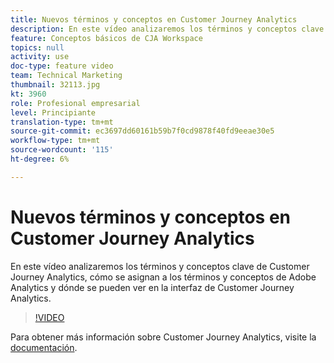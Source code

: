 ```yaml
---
title: Nuevos términos y conceptos en Customer Journey Analytics
description: En este vídeo analizaremos los términos y conceptos clave de Adobe Customer Journey Analytics, cómo se asignan a los términos y conceptos de Adobe Analytics y dónde se pueden ver en la interfaz de Customer Journey Analytics.
feature: Conceptos básicos de CJA Workspace
topics: null
activity: use
doc-type: feature video
team: Technical Marketing
thumbnail: 32113.jpg
kt: 3960
role: Profesional empresarial
level: Principiante
translation-type: tm+mt
source-git-commit: ec3697dd60161b59b7f0cd9878f40fd9eeae30e5
workflow-type: tm+mt
source-wordcount: '115'
ht-degree: 6%

---
```



# Nuevos términos y conceptos en Customer Journey Analytics

En este vídeo analizaremos los términos y conceptos clave de Customer Journey Analytics, cómo se asignan a los términos y conceptos de Adobe Analytics y dónde se pueden ver en la interfaz de Customer Journey Analytics.

>[!VIDEO](https://video.tv.adobe.com/v/32113/?quality=12)

Para obtener más información sobre Customer Journey Analytics, visite la [documentación](https://docs.adobe.com/content/help/es-ES/analytics-platform/using/cja-landing.html).
